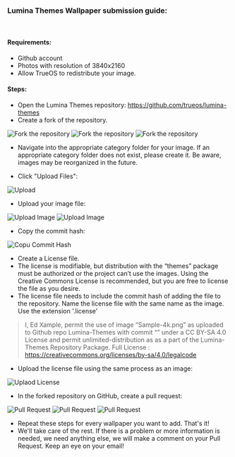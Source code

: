### Lumina Themes Wallpaper submission guide:
﻿
#### Requirements:

+ Github account
+ Photos with resolution of 3840x2160
+ Allow TrueOS to redistribute your image.

#### Steps:

+ Open the Lumina Themes repository: https://github.com/trueos/lumina-themes
+ Create a fork of the repository. 

![Fork the repository](https://github.com/trueos/guides/blob/master/lumina-themes-submissions/content/fork_repo.png)
![Fork the repository](https://github.com/trueos/guides/blob/master/lumina-themes-submissions/content/fork_repo_2.png)
![Fork the repository](https://github.com/trueos/guides/blob/master/lumina-themes-submissions/content/fork_repo_3.png)


+ Navigate into the appropriate category folder for your image. If an appropriate category folder does not exist, please create it.  Be aware, images may be 
reorganized in the future.

+ Click "Upload Files": 

![Upload](https://github.com/trueos/guides/blob/master/lumina-themes-submissions/content/upload_files.png)

+ Upload your image file:

![Upload Image](https://github.com/trueos/guides/blob/master/lumina-themes-submissions/content/upload_files_2.png)
![Upload Image](https://github.com/trueos/guides/blob/master/lumina-themes-submissions/content/upload_files_3.png)

+ Copy the commit hash: 

![Copu Commit Hash](https://github.com/trueos/guides/blob/master/lumina-themes-submissions/content/get_commit_hash.png)

+ Create a License file.
+ The license is modifiable, but distribution with the “themes” package must be authorized or the project can’t use the images. Using the Creative Commons 
License is recommended, but you are free to license the file as you desire.
+ The license file needs to include the commit hash of adding the file to the repository.  Name the license file with the same name as the image. Use the 
extension '.license' 

> I, Ed Xample, permit the use of image “Sample-4k.png” as uploaded to Github repo Lumina-Themes with commit “<Commit Hash>” under a CC BY-SA 4.0 License and 
permit unlimited-distribution as as a part of the Lumina-Themes Repository Package.
Full License : https://creativecommons.org/licenses/by-sa/4.0/legalcode


+ Upload the license file using the same process as an image: 

![Uplaod License](https://github.com/trueos/guides/blob/master/lumina-themes-submissions/content/upload_files_4.png)

+ In the forked repository on GitHub, create a pull request:

![Pull Request](https://github.com/trueos/guides/blob/master/lumina-themes-submissions/content/pull_request.png)
![Pull Request](https://github.com/trueos/guides/blob/master/lumina-themes-submissions/content/pull_request_2.png)
![Pull Request](https://github.com/trueos/guides/blob/master/lumina-themes-submissions/content/pull_request_3.png)

+ Repeat these steps for every wallpaper you want to add. That's it! 
+ We'll take care of the rest. If there is a problem or more information is needed, we need 
anything else, we will make a comment on your Pull Request. Keep an eye on your email!

